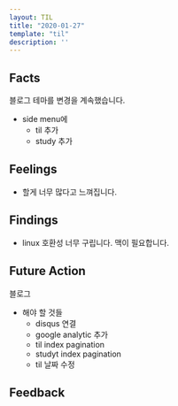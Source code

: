 ```yaml
---
layout: TIL
title: "2020-01-27"
template: "til"
description: ''
---
```


## Facts

블로그 테마를 변경을 계속했습니다.
- side menu에
  - til 추가
  - study 추가

## Feelings

- 할게 너무 많다고 느껴집니다.

## Findings

- linux 호환성 너무 구립니다. 맥이 필요합니다.

## Future Action

블로그
- 해야 할 것들
  - disqus 연결
  - google analytic 추가
  - til index pagination
  - studyt index pagination
  - til 날짜 수정

## Feedback
